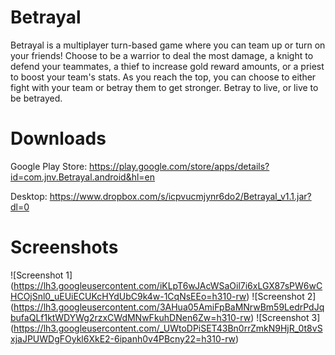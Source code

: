 # Betrayal
Betrayal is a multiplayer turn-based game where you can team up or turn on your friends! Choose to be a warrior to deal the most damage, a knight to defend your teammates, a thief to increase gold reward amounts, or a priest to boost your team's stats. As you reach the top, you can choose to either fight with your team or betray them to get stronger. Betray to live, or live to be betrayed.

# Downloads
Google Play Store:
https://play.google.com/store/apps/details?id=com.jnv.Betrayal.android&hl=en


Desktop:
https://www.dropbox.com/s/icpvucmjynr6do2/Betrayal_v1.1.jar?dl=0

# Screenshots
![Screenshot 1] (https://lh3.googleusercontent.com/iKLpT6wJAcWSaOil7i6xLGX87sPW6wCHCOjSnl0_uEUiECUKcHYdUbC9k4w-1CqNsEEo=h310-rw)
![Screenshot 2] (https://lh3.googleusercontent.com/3AHua05AmiFpBaMNrwBm59LedrPdJqbufaQLf1ktWDYWg2rzxCWdMNwFkuhDNen6Zw=h310-rw)
![Screenshot 3] (https://lh3.googleusercontent.com/_UWtoDPiSET43Bn0rrZmkN9HjR_0t8vSxjaJPUWDgFOykl6XkE2-6ipanh0v4PBcny22=h310-rw)
